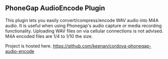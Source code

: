 ## PhoneGap AudioEncode Plugin ##

This plugin lets you easily convert/compress/encode WAV audio into M4A audio. It is useful when using Phonegap's audio capture or media recording functionality. Uploading WAV files on via cellular connections is not advised. M4A encoded files are 1/4 to 1/10 the size.

Project is hosted here.
https://github.com/keenan/cordova-phonegap-audio-encode
